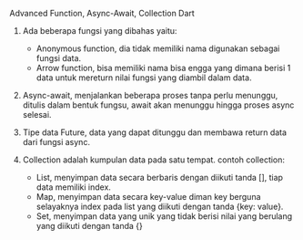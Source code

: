 Advanced Function, Async-Await, Collection Dart

1. Ada beberapa fungsi yang dibahas yaitu: 
    - Anonymous function, dia tidak memiliki nama digunakan sebagai fungsi data. 
    - Arrow function, bisa memiliki nama bisa engga yang dimana berisi 1 data untuk mereturn nilai fungsi yang diambil dalam data.

2. Async-await, menjalankan beberapa proses tanpa perlu menunggu, ditulis dalam bentuk fungsu, await akan menunggu hingga proses async selesai.

3. Tipe data Future, data yang dapat ditunggu dan membawa return data dari fungsi async.

4. Collection adalah kumpulan data pada satu tempat. contoh collection:
    - List, menyimpan data secara berbaris dengan diikuti tanda [], tiap data memiliki index.
    - Map, menyimpan data secara key-value diman key berguna selayaknya index pada list yang diikuti dengan tanda {key: value}.
    - Set, menyimpan data yang unik yang tidak berisi nilai yang berulang yang diikuti dengan tanda {}